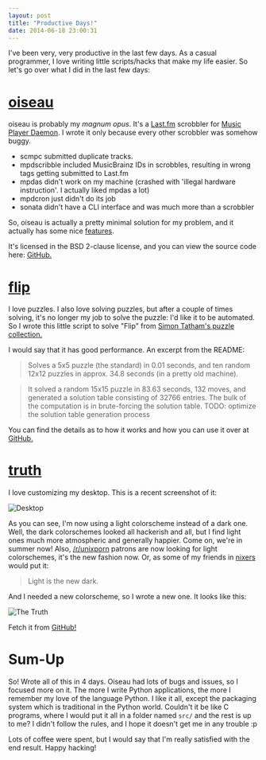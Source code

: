 ```yaml
---
layout: post
title: "Productive Days!"
date: 2014-06-18 23:00:31
---
```


I've been very, very productive in the last few days. As a casual programmer, I love writing little scripts/hacks that make my life easier. So let's go over what I did in the last few days:

[oiseau][oiseau]
================

oiseau is probably my *magnum opus*. It's a [Last.fm][lfm] scrobbler for [Music Player Daemon][mpd]. I wrote it only because every other scrobbler was somehow buggy.

* scmpc submitted duplicate tracks.
* mpdscribble included MusicBrainz IDs in scrobbles, resulting in wrong tags getting submitted to Last.fm
* mpdas didn't work on my machine (crashed with 'illegal hardware instruction'. I actually liked mpdas a lot)
* mpdcron just didn't do its job
* sonata didn't have a CLI interface and was much more than a scrobbler

So, oiseau is actually a pretty minimal solution for my problem, and it actually has some nice [features][features].

It's licensed in the BSD 2-clause license, and you can view the source code here: [GitHub.][oiseau]

[flip][flip]
============

I love puzzles. I also love solving puzzles, but after a couple of times solving, it's no longer my job to solve the puzzle: I'd like it to be automated. So I wrote this little script to solve "Flip" from [Simon Tatham's puzzle collection.][sgtatham]

I would say that it has good performance. An excerpt from the README:

> Solves a 5x5 puzzle (the standard) in 0.01 seconds, and ten random 12x12 puzzles in approx. 34.8 seconds (in a pretty old machine).

> It solved a random 15x15 puzzle in 83.63 seconds, 132 moves, and generated a solution table consisting of 32766 entries. The bulk of the computation is in brute-forcing the solution table. TODO: optimize the solution table generation process

You can find the details as to how it works and how you can use it over at [GitHub.][flip]

[truth][truth]
=============

I love customizing my desktop. This is a recent screenshot of it:

![Desktop](http://pub.iotek.org/p/J6Vn3yp.png)

As you can see, I'm now using a light colorscheme instead of a dark one. Well, the dark colorschemes looked all hackerish and all, but I find light ones much more atmospheric and generally happier. Come on, we're in summer now! Also, [/r/unixporn][unixporn] patrons are now looking for light colorschemes, it's the new fashion now. Or, as some of my friends in [nixers][nixers] would put it:

> Light is the new dark.

And I needed a new colorscheme, so I wrote a new one. It looks like this:

![The Truth](http://pub.iotek.org/p/MM5PD2c.png)

Fetch it from [GitHub!][truth]

Sum-Up
======

So! Wrote all of this in 4 days. Oiseau had lots of bugs and issues, so I focused more on it. The more I write Python applications, the more I remember my love of the language Python. I like it all, except the packaging system which is traditional in the Python world. Couldn't it be like C programs, where I would put it all in a folder named `src/` and the rest is up to me? I didn't follow the rules, and I hope it doesn't get me in any trouble :p

Lots of coffee were spent, but I would say that I'm really satisfied with the end result. Happy hacking!

[oiseau]: https://github.com/berkoz/oiseau
[lfm]: http://www.last.fm
[mpd]: http://www.musicpd.org/
[features]: https://github.com/berkoz/oiseau#features
[flip]: https://github.com/berkoz/flip
[sgtatham]: http://www.chiark.greenend.org.uk/%7Esgtatham/puzzles/
[truth]: https://github.com/berkoz/truth
[unixporn]: http://www.reddit.com/r/unixporn
[nixers]: http://nixers.net/
